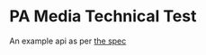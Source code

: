 # PA Media Technical Test

An example api as per [the spec](https://gist.github.com/oliverdrew/93bc4ff677305bb5f15f1a0ec5d609f4)
